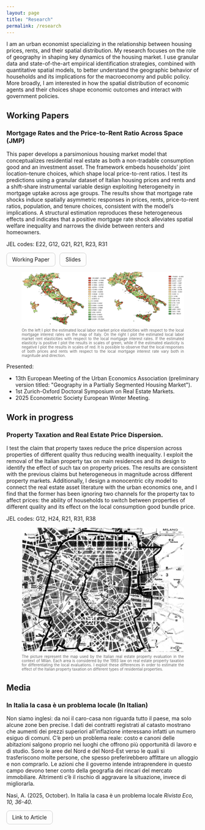 ```yaml
---
layout: page
title: "Research"
permalink: /research
---
```


<link rel="stylesheet" href="/assets/css/override.css">

I am an urban economist specializing in the relationship between housing prices, rents, and their spatial distribution. My research focuses on the role of geography in shaping key dynamics of the housing market. I use granular data and state-of-the-art empirical identification strategies, combined with quantitative spatial models, to better understand the geographic behavior of households and its implications for the macroeconomy and public policy. More broadly, I am interested in how the spatial distribution of economic agents and their choices shape economic outcomes and interact with government policies.

## Working Papers
### Mortgage Rates and the Price-to-Rent Ratio Across Space (JMP) 

This paper develops a parsimonious housing market model that conceptualizes residential real estate as both a non-tradable consumption good and an investment asset. The framework embeds households’ joint location–tenure choices, which shape local price-to-rent ratios. I test its predictions using a granular dataset of Italian housing prices and rents and a shift-share instrumental variable design exploiting heterogeneity in mortgage uptake across age groups. The results show that mortgage rate shocks induce spatially asymmetric responses in prices, rents, price-to-rent ratios, population, and tenure choices, consistent with the model’s implications. A structural estimation reproduces these heterogeneous effects and indicates that a positive mortgage rate shock alleviates spatial welfare inequality and narrows the divide between renters and homeowners.

JEL codes: E22, G12, G21, R21, R23, R31

<a href="/assets/files/AlbertoNasi_JMP.pdf" 
   target="_blank" rel="noopener" 
     style="display:inline-block; padding:0.6em 1em; border-radius:8px; text-decoration:none; border:1px solid #ccc;">
   Working Paper
</a>
&nbsp;
<a href="/assets/files/AlbertoNasi_JMP_Slides.pdf" 
   target="_blank" rel="noopener" 
     style="display:inline-block; padding:0.6em 1em; border-radius:8px; text-decoration:none; border:1px solid #ccc;">
   Slides
</a>

<figure>
  <img src="/assets/images/PriceandRentMaps.png" alt="Price and Rent Elasticities" width="900">
  <figcaption style="font-size: 0.7em; color: #666; text-align: justify; margin-top: 0.5em;">
  On the left I plot the estimated local labor market price elasticities with respect to the local mortgage interest rates on the map of Italy. On the right I plot the estimated local labor market rent elasticities with respect to the local mortgage interest rates. If the estimated elasticity is positive I plot the results in scales of green, while if the estimated elasticity is negative I plot the results in scales of red. It is possible to observe that the local responses of both prices and rents with respect to the local mortgage interest rate vary both in magnitude and direction.</figcaption>
</figure>  

Presented:
- 13th European Meeting of the Urban Economics Association (preliminary version titled: "Geography in a Partially Segmented Housing Market").
- 1st Zurich-Oxford Doctoral Symposium on Real Estate Markets.
- 2025 Econometric Society European Winter Meeting.

## Work in progress
### Property Taxation and Real Estate Price Dispersion.

I test the claim that property taxes reduce the price dispersion across properties of different quality thus reducing wealth inequality. I exploit the removal of the Italian property tax on main residences and its design to identify the effect of such tax on property prices. The results are consistent with the previous claims but heterogeneous in magnitude across different property markets. Additionally, I design a monocentric city model to connect the real estate asset literature with the urban economics one, and I find that the former has been ignoring two channels for the property tax to affect prices: the ability of households to switch between properties of different quality and its effect on the local consumption good bundle price.				

JEL codes: G12, H24, R21, R31, R38

<figure>
  <img src="/assets/images/MilanMap.jpg" alt="Milan Fiscal Map" width="500" style="display: block; margin: 0 auto;">
  <figcaption style="font-size: 0.7em; color: #666; text-align: justify; margin-top: 0.5em;">
  The picture represent the map used by the Italian real estate property evaluation in the context of Milan. Each area is considered by the 1993 law on real estate property taxation for differentiating the local evaluations. I exploit these differences in order to estimate the effect of the Italian property taxation on different types of residential properties.</figcaption>
</figure> 

## Media
### In Italia la casa è un problema locale (In Italian)

Non siamo inglesi: da noi il caro-casa non riguarda tutto il paese, ma solo alcune zone ben precise. I dati dei contratti registrati al catasto mostrano che aumenti dei prezzi superiori all’inflazione interessano infatti un numero esiguo di comuni. C’è però un problema reale: costo e canoni delle abitazioni salgono proprio nei luoghi che offrono più opportunità di lavoro e di studio. Sono le aree del Nord e del Nord-Est verso le quali si trasferiscono molte persone, che spesso preferirebbero affittare un alloggio e non comprarlo. Le azioni che il governo intende intraprendere in questo campo devono tener conto della geografia dei rincari del mercato immobiliare. Altrimenti c’è il rischio di aggravare la situazione, invece di migliorarla.

Nasi, A. (2025, October). In Italia la casa è un problema locale <i> Rivista Eco, 10, 36-40. </i>

<a href="https://www.rivistaeco.com/2025/10/20/in-italia-la-casa-e-un-problema-locale/" 
   target="_blank" rel="noopener" 
     style="display:inline-block; padding:0.6em 1em; border-radius:8px; text-decoration:none; border:1px solid #ccc;">
   Link to Article
</a>

<br>
<br>

<div class="fullbleed-banner" style="background-image:url('/assets/images/booth.jpg');"> </div>
